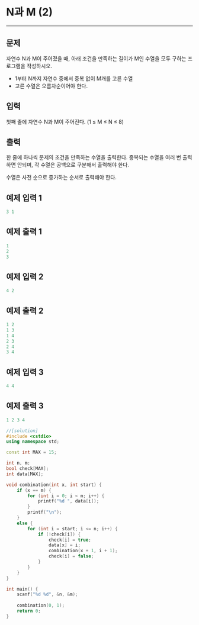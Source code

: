 # N과 M (2)

--------

## 문제

자연수 N과 M이 주어졌을 때, 아래 조건을 만족하는 길이가 M인 수열을 모두 구하는 프로그램을 작성하시오.

- 1부터 N까지 자연수 중에서 중복 없이 M개를 고른 수열
- 고른 수열은 오름차순이어야 한다.

## 입력

첫째 줄에 자연수 N과 M이 주어진다. (1 ≤ M ≤ N ≤ 8)

## 출력

한 줄에 하나씩 문제의 조건을 만족하는 수열을 출력한다. 중복되는 수열을 여러 번 출력하면 안되며, 각 수열은 공백으로 구분해서 출력해야 한다.

수열은 사전 순으로 증가하는 순서로 출력해야 한다.

## 예제 입력 1

```c++
3 1
```

## 예제 출력 1

```c++
1
2
3
```

## 예제 입력 2

```c++
4 2
```

## 예제 출력 2

```c++
1 2
1 3
1 4
2 3
2 4
3 4
```

## 예제 입력 3

```c++
4 4
```

## 예제 출력 3

```c++
1 2 3 4
```

```c++
//[solution]
#include <cstdio>
using namespace std;

const int MAX = 15;

int n, m;
bool check[MAX];
int data[MAX];

void combination(int x, int start) {
	if (x == m) {
		for (int i = 0; i < m; i++) {
			printf("%d ", data[i]);
		}
		printf("\n");
	}
	else {
		for (int i = start; i <= n; i++) {
			if (!check[i]) {
				check[i] = true;
				data[x] = i;
				combination(x + 1, i + 1);
				check[i] = false;
			}
		}
	}
}

int main() {
	scanf("%d %d", &n, &m);
    
	combination(0, 1);
	return 0;
}
```


